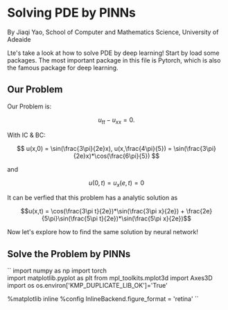 # Solving PDE by PINNs

By Jiaqi Yao, School of Computer and Mathematics Science, University of Adeaide

Lte's take a look at how to solve PDE by deep learning! Start by load some packages. The most important package in this file is Pytorch, which is also the famous package for deep learning.

## Our Problem

Our Problem is:

$$
u_{tt} - u_{xx} = 0.
$$

With IC & BC:

$$
u(x,0) = \sin(\frac{3\pi}{2e}x), u(x,\frac{4\pi}{5}) = \sin(\frac{3\pi}{2e}x)*\cos(\frac{6\pi}{5})
$$

and 

$$
u(0,t) = u_x(e,t) = 0
$$


It can be verfied that this problem has a analytic solution as 


$$u(x,t) = \cos(\frac{3\pi t}{2e})*\sin(\frac{3\pi x}{2e}) + \frac{2e}{5\pi}\sin(\frac{5\pi t}{2e})*\sin(\frac{5\pi x}{2e})$$


Now let's explore how to find the same solution by neural network!

## Solve the Problem by PINNs

``
import numpy as np
import torch              
import matplotlib.pyplot as plt
from mpl_toolkits.mplot3d import Axes3D
import os
os.environ['KMP_DUPLICATE_LIB_OK']='True'

%matplotlib inline
%config InlineBackend.figure_format = 'retina'
``
